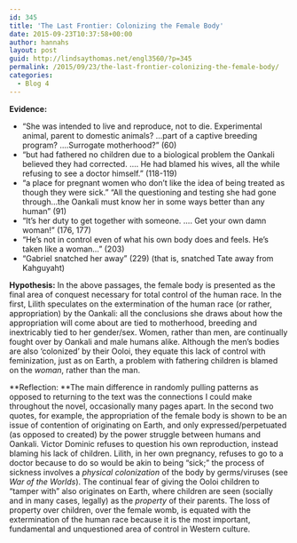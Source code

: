 ```yaml
---
id: 345
title: 'The Last Frontier: Colonizing the Female Body'
date: 2015-09-23T10:37:58+00:00
author: hannahs
layout: post
guid: http://lindsaythomas.net/engl3560/?p=345
permalink: /2015/09/23/the-last-frontier-colonizing-the-female-body/
categories:
  - Blog 4
---
```

**Evidence:**

  * “She was intended to live and reproduce, not to die. Experimental animal, parent to domestic animals? …part of a captive breeding program? ….Surrogate motherhood?” (60)
  * “but had fathered no children due to a biological problem the Oankali believed they had corrected. …. He had blamed his wives, all the while refusing to see a doctor himself.” (118-119)
  * “a place for pregnant women who don’t like the idea of being treated as though they were sick.” “All the questioning and testing she had gone through…the Oankali must know her in some ways better than any human” (91)
  * “It’s her duty to get together with someone. …. Get your own damn woman!” (176, 177)
  * “He’s not in control even of what his own body does and feels. He’s taken like a woman…” (203)
  * “Gabriel snatched her away” (229) (that is, snatched Tate away from Kahguyaht)

**Hypothesis:** In the above passages, the female body is presented as the final area of conquest necessary for total control of the human race. In the first, Lilith speculates on the extermination of the human race (or rather, appropriation) by the Oankali: all the conclusions she draws about how the appropriation will come about are tied to motherhood, breeding and inextricably tied to her gender/sex. Women, rather than men, are continually fought over by Oankali and male humans alike. Although the men’s bodies are also ‘colonized’ by their Ooloi, they equate this lack of control with feminization, just as on Earth, a problem with fathering children is blamed on the _woman_, rather than the man.

**Reflection: **The main difference in randomly pulling patterns as opposed to returning to the text was the connections I could make throughout the novel, occasionally many pages apart. In the second two quotes, for example, the appropriation of the female body is shown to be an issue of contention of originating on Earth, and only expressed/perpetuated (as opposed to created) by the power struggle between humans and Oankali. Victor Dominic refuses to question his own reproduction, instead blaming his lack of children. Lilith, in her own pregnancy, refuses to go to a doctor because to do so would be akin to being “sick;” the process of sickness involves a _physical colonization_ of the body by germs/viruses (see _War of the Worlds_). The continual fear of giving the Ooloi children to “tamper with” also originates on Earth, where children are seen (socially and in many cases, legally) as the _property_ of their parents. The loss of property over children, over the female womb, is equated with the extermination of the human race because it is the most important, fundamental and unquestioned area of control in Western culture.